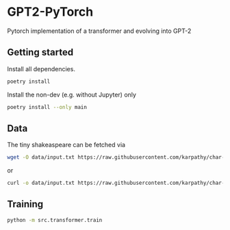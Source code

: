 # GPT2-PyTorch
Pytorch implementation of a transformer and evolving into GPT-2 

## Getting started
Install all dependencies.
```bash
poetry install
```
Install the non-dev (e.g. without Jupyter) only
```bash
poetry install --only main
```

## Data
The tiny shakeaspeare can be fetched via
```bash
wget -O data/input.txt https://raw.githubusercontent.com/karpathy/char-rnn/master/data/tinyshakespeare/input.txt
```
or
```bash
curl -o data/input.txt https://raw.githubusercontent.com/karpathy/char-rnn/master/data/tinyshakespeare/input.txt
```

## Training
```bash
python -m src.transformer.train
```
